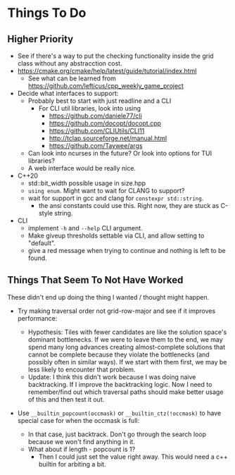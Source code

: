 
# Things To Do

## Higher Priority

- See if there's a way to put the checking functionality inside the grid class without any abstracction cost.
- https://cmake.org/cmake/help/latest/guide/tutorial/index.html
  - See what can be learned from https://github.com/lefticus/cpp_weekly_game_project
- Decide what interfaces to support:
  - Probably best to start with just readline and a CLI
    - For CLI util libraries, look into using
      - https://github.com/daniele77/cli
      - https://github.com/docopt/docopt.cpp
      - https://github.com/CLIUtils/CLI11
      - http://tclap.sourceforge.net/manual.html
      - https://github.com/Taywee/args
  - Can look into ncurses in the future? Or look into options for TUI libraries?
  - A web interface would be really nice.
- C++20
  - std::bit_width possible usage in size.hpp
  - `using enum`. Might want to wait for CLANG to support?
  - wait for support in gcc and clang for `constexpr std::string`.
    - the ansi constants could use this. Right now, they are stuck as C-style string.
- CLI
  - implement `-h` and `--help` CLI argument.
  - Make giveup thresholds settable via CLI, and allow setting to "default".
  - give a red message when trying to continue and nothing is left to be found.

## Things That Seem To Not Have Worked

These didn't end up doing the thing I wanted / thought might happen.

- Try making traversal order not grid-row-major and see if it improves performance:
  - Hypothesis: Tiles with fewer candidates are like the solution space's dominant bottlenecks. If we were to leave them to the end, we may spend many long advances creating almost-complete solutions that cannot be complete because they violate the bottlenecks (and possibly often in similar ways). If we start with them first, we may be less likely to encounter that problem.
  - Update: I think this didn't work because I was doing naive backtracking. If I improve the backtracking logic. Now I need to remember/find out which traversal paths should make better usage of this and then test it out.

- Use `__builtin_popcount(occmask)` or `__builtin_ctz(!occmask)` to have special case for when the occmask is full:
  - In that case, just backtrack. Don't go through the search loop because we won't find anything in it.
  - What about if length - popcount is 1?
    - Then I could just set the value right away. This would need a c++ builtin for arbiting a bit.